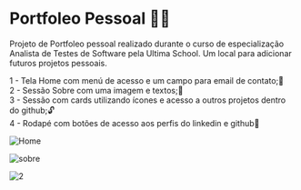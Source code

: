 # Portfoleo Pessoal 👨‍🎓

Projeto de Portfoleo pessoal realizado durante o curso de especialização Analista de Testes de Software
pela Ultima School.
Um local para adicionar futuros projetos pessoais.

1 - Tela Home com menú de acesso e um campo para email de contato;📩<br>
2 - Sessão Sobre com uma imagem e textos;📸<br>
3 - Sessão com cards utilizando ícones e acesso a outros projetos dentro do github;🔓<br>
4 - Rodapé com botões de acesso aos perfis do linkedin e github🎯<br>


![Home](https://user-images.githubusercontent.com/28484134/190692897-3eba249f-a32b-408e-b596-82ba6055dbf4.jpg)<br>

![sobre](https://user-images.githubusercontent.com/28484134/211420880-38366505-390c-45f0-bb0d-c3ae78ece772.jpg)<br>

![2](https://user-images.githubusercontent.com/28484134/211420627-9ae8c583-d3c4-495b-a23b-bcc9b7d5be87.jpg)<br>

